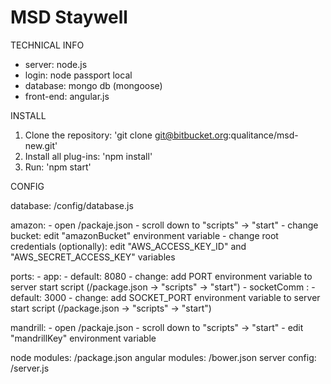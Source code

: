 # MSD Staywell

TECHNICAL INFO

- server: node.js
- login: node passport local
- database: mongo db (mongoose)
- front-end: angular.js

INSTALL

1. Clone the repository: 'git clone git@bitbucket.org:qualitance/msd-new.git'
2. Install all plug-ins: 'npm install'
3. Run: 'npm start'


CONFIG

database: /config/database.js

amazon:   - open /packaje.json
          - scroll down to "scripts" -> "start"
          - change bucket: edit "amazonBucket" environment variable
          - change root credentials (optionally): edit "AWS_ACCESS_KEY_ID" and "AWS_SECRET_ACCESS_KEY" variables

ports:    - app: - default: 8080
                 - change: add PORT environment variable to server start script (/package.json -> "scripts" -> "start")
          - socketComm : - default: 3000
                         - change: add SOCKET_PORT environment variable to server start script (/package.json -> "scripts" -> "start")

mandrill: - open /packaje.json
          - scroll down to "scripts" -> "start"
          - edit "mandrillKey" environment variable

node modules:     /package.json
angular modules:  /bower.json
server config:    /server.js